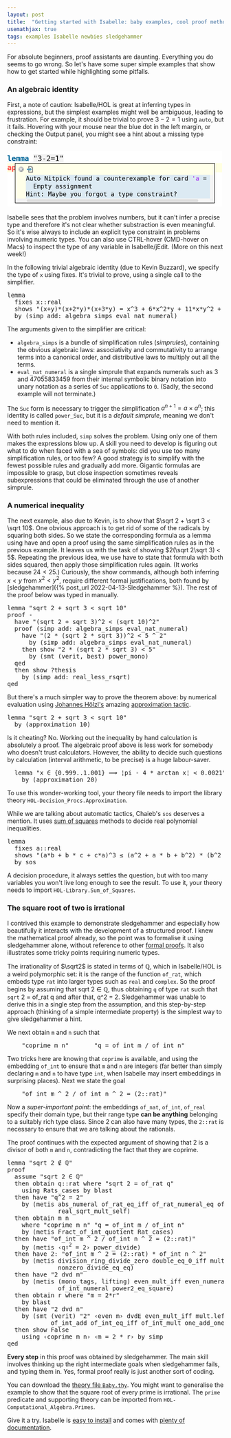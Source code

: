 ```yaml
---
layout: post
title:  "Getting started with Isabelle: baby examples, cool proof methods"
usemathjax: true 
tags: examples Isabelle newbies sledgehammer
---
```


For absolute beginners, proof assistants are daunting. Everything you do seems to go wrong. So let's have some super simple examples that show how to get started while highlighting some pitfalls.

### An algebraic identity

First, a note of caution: Isabelle/HOL is great at inferring types in expressions, but the simplest examples might well be ambiguous, leading to frustration.
For example, it should be trivial to prove $3-2=1$ using `auto`, but it fails. Hovering with your mouse near the blue dot in the left margin, or checking the Output panel, you might see a hint about a missing type constraint:

<img src="/images/3minus2.png" alt="trying and failing to prove 3-2=1" width="500"/>

Isabelle sees that the problem involves numbers, but it can't infer a precise type and therefore it's not clear whether substraction is even meaningful. So it's wise always to include an explicit type constraint in problems involving numeric types.
You can also use CTRL-hover (CMD-hover on Macs) to inspect the type of any variable in Isabelle/jEdit. (More on this next week!)

In the following trivial algebraic identity (due to Kevin Buzzard), we specify the type of `x` using <span class="keyword2 keyword">fixes</span>.
It's trivial to prove, using a single call to the simplifier.

<pre class="source">
<span class="keyword1 command">lemma</span><span>
  </span><span class="keyword2 keyword">fixes</span> <span class="free">x</span><span class="main">::</span><span class="quoted">real</span><span>
  </span><span class="keyword2 keyword">shows</span> <span class="quoted quoted"><span>"</span><span class="main">(</span><span class="free">x</span><span class="main">+</span><span class="free">y</span><span class="main">)</span><span class="main">*</span><span class="main">(</span><span class="free">x</span><span class="main">+</span><span class="numeral">2</span><span class="main">*</span><span class="free">y</span><span class="main">)</span><span class="main">*</span><span class="main">(</span><span class="free">x</span><span class="main">+</span><span class="numeral">3</span><span class="main">*</span><span class="free">y</span><span class="main">)</span> <span class="main">=</span> <span class="free">x</span><span class="main">^</span><span class="numeral">3</span> <span class="main">+</span> <span class="numeral">6</span><span class="main">*</span><span class="free">x</span><span class="main">^</span><span class="numeral">2</span><span class="main">*</span><span class="free">y</span> <span class="main">+</span> <span class="numeral">11</span><span class="main">*</span><span class="free">x</span><span class="main">*</span><span class="free">y</span><span class="main">^</span><span class="numeral">2</span> <span class="main">+</span> <span class="numeral">6</span><span class="main">*</span><span class="free">y</span><span class="main">^</span><span class="numeral">3</span><span>"</span></span><span>
  </span><span class="keyword1 command">by</span> <span class="main">(</span><span class="operator">simp</span> <span class="quasi_keyword">add</span><span class="main main">:</span> <span class="dynamic dynamic">algebra_simps</span> eval_nat_numeral<span class="main">)</span>
</pre>

The arguments given to the simplifier are critical:

* `algebra_simps` is a bundle of simplification rules (*simprules*), containing the obvious algebraic laws: associativity and commutativity to arrange terms into a canonical order, and distributive laws to multiply out all the terms.
* `eval_nat_numeral` is a single simprule that expands numerals such as 3 and 47055833459 from their internal symbolic binary notation into unary notation as a series of `Suc` applications to `0`. (Sadly, the second example will not terminate.) 

The `Suc` form is necessary to trigger the simplification $a^{n+1}=a\times a^n$; this identity is called `power_Suc`, but it is a *default simprule*, meaning we don't need to mention it.

With both rules included, `simp` solves the problem. Using only one of them makes the expressions blow up. A skill you need to develop is figuring out what to do when faced with a sea of symbols: did you use too many simplification rules, or too few?
A good strategy is to simplify with the fewest possible rules and gradually add more.
Gigantic formulas are impossible to grasp, but close inspection sometimes reveals subexpressions that could be eliminated through the use of another simprule.

### A numerical inequality

The next example, also due to Kevin, is to show that $\sqrt 2 + \sqrt 3 < \sqrt 10$.
One obvious approach is to get rid of some of the radicals by squaring both sides.
So we state the corresponding formula as a lemma using <span class="keyword2 keyword">have</span>  and open a <span class="keyword2 keyword">proof</span> using the same simplification rules as in the previous example. It leaves us with the task of showing $2(\sqrt 2\sqrt 3) < 5$. Repeating the previous idea,
we use <span class="keyword2 keyword">have</span> to state that formula with both sides squared, then apply those simplification rules again. (It works because $24<25$.)
Curiously, the <span class="keyword2 keyword">show</span> commands, although both inferring $x<y$ from $x^2<y^2$,  require different formal justifications, both found by [sledgehammer]({% post_url 2022-04-13-Sledgehammer %}).
The rest of the proof below was typed in manually.

<pre class="source">
<span class="keyword1 command">lemma</span> <span class="quoted quoted"><span>"</span>sqrt <span class="numeral">2</span> <span class="main">+</span> sqrt <span class="numeral">3</span> <span class="main">&lt;</span> sqrt <span class="numeral">10</span><span>"</span></span><span>
</span><span class="keyword1 command">proof</span> <span class="operator">-</span><span>
  </span><span class="keyword1 command">have</span> <span class="quoted quoted"><span>"</span><span class="main">(</span>sqrt <span class="numeral">2</span> <span class="main">+</span> sqrt <span class="numeral">3</span><span class="main">)</span><span class="main">^</span><span class="numeral">2</span> <span class="main">&lt;</span> <span class="main">(</span>sqrt <span class="numeral">10</span><span class="main">)</span><span class="main">^</span><span class="numeral">2</span><span>"</span></span><span>
  </span><span class="keyword1 command">proof</span> <span class="main">(</span><span class="operator">simp</span> <span class="quasi_keyword">add</span><span class="main main">:</span> <span class="dynamic dynamic">algebra_simps</span> eval_nat_numeral<span class="main">)</span><span>
    </span><span class="keyword1 command">have</span> <span class="quoted quoted"><span>"</span><span class="main">(</span><span class="numeral">2</span> <span class="main">*</span> <span class="main">(</span>sqrt <span class="numeral">2</span> <span class="main">*</span> sqrt <span class="numeral">3</span><span class="main">)</span><span class="main">)</span><span class="main">^</span><span class="numeral">2</span> <span class="main">&lt;</span> <span class="numeral">5</span> <span class="main">^</span> <span class="numeral">2</span><span>"</span></span><span>
      </span><span class="keyword1 command">by</span> <span class="main">(</span><span class="operator">simp</span> <span class="quasi_keyword">add</span><span class="main main">:</span> <span class="dynamic dynamic">algebra_simps</span> eval_nat_numeral<span class="main">)</span><span>
    </span><span class="keyword1 command">then</span> <span class="keyword3 command">show</span> <span class="quoted quoted"><span>"</span><span class="numeral">2</span> <span class="main">*</span> <span class="main">(</span>sqrt <span class="numeral">2</span> <span class="main">*</span> sqrt <span class="numeral">3</span><span class="main">)</span> <span class="main">&lt;</span> <span class="numeral">5</span><span>"</span></span><span>
      </span><span class="keyword1 command">by</span> <span class="main">(</span><span class="operator">smt</span> <span class="main main">(</span>verit<span class="main main">,</span> best<span class="main main">)</span> power_mono<span class="main">)</span><span>
  </span><span class="keyword1 command">qed</span><span>
  </span><span class="keyword1 command">then</span> <span class="keyword3 command">show</span> <span class="var quoted var">?thesis</span><span>
    </span><span class="keyword1 command">by</span> <span class="main">(</span><span class="operator">simp</span> <span class="quasi_keyword">add</span><span class="main main">:</span> real_less_rsqrt<span class="main">)</span><span>
</span><span class="keyword1 command">qed</span>
</pre>

But there's a much simpler way to prove the theorem above: by numerical evaluation using [Johannes Hölzl's](https://home.in.tum.de//~hoelzl/) amazing [approximation tactic](https://www.researchgate.net/publication/238740304_Proving_Inequalities_over_Reals_with_Computation_in_IsabelleHOL).

<pre class="source">
<span class="keyword1 command">lemma</span> <span class="quoted quoted"><span>"</span>sqrt <span class="numeral">2</span> <span class="main">+</span> sqrt <span class="numeral">3</span> <span class="main">&lt;</span> sqrt <span class="numeral">10</span><span>"</span></span>
  <span class="keyword1 command">by</span> <span class="main">(</span><span class="operator">approximation 10</span><span class="main">)</span>
</pre>

Is it cheating? No. Working out the inequality by hand calculation is absolutely a proof. The algebraic proof above is less work for somebody who doesn't trust calculators. However, the ability to decide such questions by calculation (interval arithmetic, to be precise) is a huge labour-saver.


<pre class="source">
  <span class="keyword1 command">lemma</span> <span class="quoted quoted"><span>"</span><span class="free">x</span> <span class="main">∈</span> <span class="main">{</span><span class="numeral">0.999</span><span class="main">..</span><span class="numeral">1.001</span><span class="main">}</span> <span class="main">⟹</span> <span class="main">¦</span>pi <span class="main">-</span> <span class="numeral">4</span> <span class="main">*</span> arctan <span class="free">x</span><span class="main">¦</span> <span class="main">&lt;</span> <span class="numeral">0.0021</span><span>"</span></span>
    <span class="keyword1 command">by</span> <span class="main">(</span><a class="entity_ref"><span class="operator">approximation 20<span class="main">)</span></span></a>
</pre>

To use this wonder-working tool, your theory file needs to import the library theory `HOL-Decision_Procs.Approximation`.



While we are talking about automatic tactics, Chaieb's `sos` deserves a mention. It uses [sum of squares](https://mediatum.ub.tum.de/doc/649541/649541.pdf) methods to decide real polynomial inequalities.


<pre class="source">
<span class="keyword1 command">lemma</span><span>
  </span><span class="keyword2 keyword">fixes</span> <span class="free">a</span><span class="main">::</span><span class="quoted">real</span><span>
  </span><span class="keyword2 keyword">shows</span> <span class="quoted quoted"><span>"</span><span class="main">(</span><span class="free">a</span><span class="main">*</span><span class="free">b</span> <span class="main">+</span> <span class="free">b</span> <span class="main">*</span> <span class="free">c</span> <span class="main">+</span> <span class="free">c</span><span class="main">*</span><span class="free">a</span><span class="main">)</span><span class="main">^</span><span class="numeral">3</span> <span class="main">≤</span> <span class="main">(</span><span class="free">a</span><span class="main">^</span><span class="numeral">2</span> <span class="main">+</span> <span class="free">a</span> <span class="main">*</span> <span class="free">b</span> <span class="main">+</span> <span class="free">b</span><span class="main">^</span><span class="numeral">2</span><span class="main">)</span> <span class="main">*</span> <span class="main">(</span><span class="free">b</span><span class="main">^</span><span class="numeral">2</span> <span class="main">+</span> <span class="free">b</span> <span class="main">*</span> <span class="free">c</span> <span class="main">+</span> <span class="free">c</span><span class="main">^</span><span class="numeral">2</span><span class="main">)</span> <span class="main">*</span> <span class="main">(</span><span class="free">c</span><span class="main">^</span><span class="numeral">2</span> <span class="main">+</span> <span class="free">c</span><span class="main">*</span><span class="free">a</span> <span class="main">+</span> <span class="free">a</span><span class="main">^</span><span class="numeral">2</span><span class="main">)</span><span>"</span></span><span>
  </span><span class="keyword1 command">by</span> <span class="operator">sos</span>
</pre>

A decision procedure, it always settles the question, but with too many variables you won't live long enough to see the result. To use it, your theory needs to import `HOL-Library.Sum_of_Squares`.


### The square root of two is irrational

I contrived this example to demonstrate sledgehammer and especially how beautifully it interacts with the development of a structured proof. I knew the mathematical proof already, so the point was to formalise it using sledgehammer alone, without reference to other [formal proofs](http://www.cs.ru.nl/~freek/comparison/comparison.pdf).
It also illustrates some tricky points requiring numeric types.

The irrationality of $\sqrt2$ is stated in terms of $\mathbb Q$, which in Isabelle/HOL is a weird polymorphic set: it is the range of the function `of_rat`, which embeds type `rat` into larger types such as `real` and `complex`.
So the proof begins by assuming that 
sqrt <span class="numeral">2</span> <span class="main">∈</span> <span class="main">ℚ</span>,
thus obtaining `q` of type `rat` such that 
`sqrt` <span class="numeral">2</span> <span class="main">=</span> of_rat <span class="skolem">q</span> and after that, 
<span class="skolem">q</span><span class="main">^</span><span class="numeral">2</span> <span class="main">=</span> <span class="numeral">2</span>.
Sledgehammer was unable to derive this in a single step from the assumption, and this step-by-step approach (thinking of a simple intermediate property) is the simplest way to give sledgehammer a hint.

We next obtain `m` and `n` such that 
<pre class="source">
    <span class="quoted quoted"><span>"</span>coprime <span class="skolem">m</span> <span class="skolem">n</span><span>"</span></span>       <span class="quoted quoted"><span>"</span><span class="skolem">q</span> <span class="main">=</span> of_int <span class="skolem">m</span> <span class="main">/</span> of_int <span class="skolem">n</span><span>"</span></span></pre>

Two tricks here are knowing that `coprime` is available, and using the embedding `of_int` to ensure that `m` and `n` are integers (far better than simply declaring `m` and `n` to have type `int`, when Isabelle may insert embeddings in surprising places).
Next we state the goal

<pre class="source">
    <span class="quoted quoted"><span>"</span>of_int <span class="skolem">m</span> <span class="main">^</span> <span class="numeral">2</span> <span class="main">/</span> of_int <span class="skolem">n</span> <span class="main">^</span> <span class="numeral">2</span> <span class="main">=</span> <span class="main">(</span><span class="numeral">2</span><span class="main">::</span>rat<span class="main">)</span><span>"</span></span>
</pre>

Now a *super-important point*: the embeddings `of_nat`, `of_int`, `of_real` specify their domain type, but their range type **can be anything** belonging to a suitably rich type class. Since 2 can also have many types, the `2::rat` is necessary to ensure that we are talking about the rationals.

The proof continues with the expected argument of showing that 2 is a divisor of both `m` and `n`, contradicting the fact that they are coprime.

<pre class="source">
<span class="keyword1 command">lemma</span> <span class="quoted quoted"><span>"</span>sqrt <span class="numeral">2</span> <span class="main">∉</span> <span class="main">ℚ</span><span>"</span></span><span>
</span><span class="keyword1 command">proof</span><span>
  </span><span class="keyword3 command">assume</span> <span class="quoted quoted"><span>"</span>sqrt <span class="numeral">2</span> <span class="main">∈</span> <span class="main">ℚ</span><span>"</span></span><span>
  </span><span class="keyword1 command">then</span> <span class="keyword3 command">obtain</span> <span class="skolem skolem">q</span><span class="main">::</span><span class="quoted">rat</span> <span class="keyword2 keyword">where</span> <span class="quoted quoted"><span>"</span>sqrt <span class="numeral">2</span> <span class="main">=</span> of_rat <span class="skolem">q</span><span>"</span></span><span>
    </span><span class="keyword1 command">using</span> Rats_cases <span class="keyword1 command">by</span> <span class="operator">blast</span><span>
  </span><span class="keyword1 command">then</span> <span class="keyword1 command">have</span> <span class="quoted quoted"><span>"</span><span class="skolem">q</span><span class="main">^</span><span class="numeral">2</span> <span class="main">=</span> <span class="numeral">2</span><span>"</span></span><span>
    </span><span class="keyword1 command">by</span> <span class="main">(</span><span class="operator">metis</span> abs_numeral of_rat_eq_iff of_rat_numeral_eq of_rat_power power2_eq_square
              real_sqrt_mult_self<span class="main">)</span><span>
  </span><span class="keyword1 command">then</span> <span class="keyword3 command">obtain</span> <span class="skolem skolem">m</span> <span class="skolem skolem">n</span><span>
    </span><span class="keyword2 keyword">where</span> <span class="quoted quoted"><span>"</span>coprime <span class="skolem">m</span> <span class="skolem">n</span><span>"</span></span> <span class="quoted quoted"><span>"</span><span class="skolem">q</span> <span class="main">=</span> of_int <span class="skolem">m</span> <span class="main">/</span> of_int <span class="skolem">n</span><span>"</span></span><span>
    </span><span class="keyword1 command">by</span> <span class="main">(</span><span class="operator">metis</span> Fract_of_int_quotient Rat_cases<span class="main">)</span><span>
  </span><span class="keyword1 command">then</span> <span class="keyword1 command">have</span> <span class="quoted quoted"><span>"</span>of_int <span class="skolem">m</span> <span class="main">^</span> <span class="numeral">2</span> <span class="main">/</span> of_int <span class="skolem">n</span> <span class="main">^</span> <span class="numeral">2</span> <span class="main">=</span> <span class="main">(</span><span class="numeral">2</span><span class="main">::</span>rat<span class="main">)</span><span>"</span></span><span>
    </span><span class="keyword1 command">by</span> <span class="main">(</span><span class="operator">metis</span> <span class="quoted quoted"><span>‹</span><span class="skolem">q</span><span class="main"><span class="hidden">⇧</span><sup>2</sup></span> <span class="main">=</span> <span class="numeral">2</span><span>›</span></span> power_divide<span class="main">)</span><span>
  </span><span class="keyword1 command">then</span> <span class="keyword1 command">have</span> 2<span class="main">:</span> <span class="quoted quoted"><span>"</span>of_int <span class="skolem">m</span> <span class="main">^</span> <span class="numeral">2</span> <span class="main">=</span> <span class="main">(</span><span class="numeral">2</span><span class="main">::</span>rat<span class="main">)</span> <span class="main">*</span> of_int <span class="skolem">n</span> <span class="main">^</span> <span class="numeral">2</span><span>"</span></span><span>
    </span><span class="keyword1 command">by</span> <span class="main">(</span><span class="operator">metis</span> division_ring_divide_zero double_eq_0_iff mult_2_right mult_zero_right
              nonzero_divide_eq_eq<span class="main">)</span><span>
  </span><span class="keyword1 command">then</span> <span class="keyword1 command">have</span> <span class="quoted quoted"><span>"</span><span class="numeral">2</span> <span class="keyword1">dvd</span> <span class="skolem">m</span><span>"</span></span><span>
    </span><span class="keyword1 command">by</span> <span class="main">(</span><span class="operator">metis</span> <span class="main main">(</span>mono_tags<span class="main main">,</span> lifting<span class="main main">)</span> even_mult_iff even_numeral of_int_eq_iff of_int_mult
              of_int_numeral power2_eq_square<span class="main">)</span><span>
  </span><span class="keyword1 command">then</span> <span class="keyword3 command">obtain</span> <span class="skolem skolem">r</span> <span class="keyword2 keyword">where</span> <span class="quoted quoted"><span>"</span><span class="skolem">m</span> <span class="main">=</span> <span class="numeral">2</span><span class="main">*</span><span class="skolem">r</span><span>"</span></span><span>
    </span><span class="keyword1 command">by</span> <span class="operator">blast</span><span>
  </span><span class="keyword1 command">then</span> <span class="keyword1 command">have</span> <span class="quoted quoted"><span>"</span><span class="numeral">2</span> <span class="keyword1">dvd</span> <span class="skolem">n</span><span>"</span></span><span>
    </span><span class="keyword1 command">by</span> <span class="main">(</span><span class="operator">smt</span> <span class="main main">(</span>verit<span class="main main">)</span> <span class="quoted"><span>"</span>2<span>"</span></span> <span class="quoted quoted"><span>‹</span>even <span class="skolem">m</span><span>›</span></span> dvdE even_mult_iff mult.left_commute mult_cancel_left of_int_1 
            of_int_add of_int_eq_iff of_int_mult one_add_one power2_eq_square<span class="main">)</span><span>
  </span><span class="keyword1 command">then</span> <span class="keyword3 command">show</span> <span class="quoted">False</span><span>
    </span><span class="keyword1 command">using</span> <span class="quoted quoted"><span>‹</span>coprime <span class="skolem">m</span> <span class="skolem">n</span><span>›</span></span> <span class="quoted quoted"><span>‹</span><span class="skolem">m</span> <span class="main">=</span> <span class="numeral">2</span> <span class="main">*</span> <span class="skolem">r</span><span>›</span></span> <span class="keyword1 command">by</span> <span class="operator">simp</span><span>
</span><span class="keyword1 command">qed</span>
</pre>


**Every step** in this proof was obtained by sledgehammer. The main skill involves thinking up the right intermediate goals when sledgehammer fails, and typing them in.
Yes, formal proof really is just another sort of coding.

You can download the [theory file `Baby.thy`](/Isabelle-Examples/Baby.thy).
You might want to generalise the example to show that the square root of every prime is irrational. The `prime` predicate and supporting theory can be imported from
`HOL-Computational_Algebra.Primes`.

Give it a try. Isabelle is [easy to install](https://isabelle.in.tum.de/) and comes with [plenty of documentation](https://isabelle.in.tum.de/dist/Isabelle/doc/prog-prove.pdf). 

